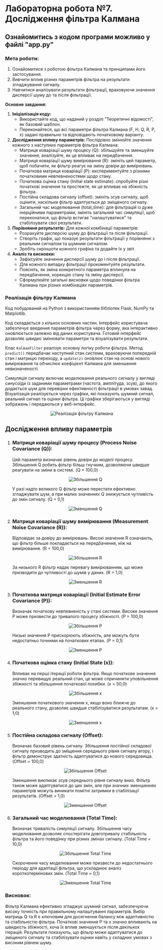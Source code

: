 # Лабораторна робота №7. Дослідження фільтра Калмана</h1>

## Ознайомитись з кодом програми можливо у файлі "app.py"

### Мета роботи:
<ol>
    <li>Ознайомитися з роботою фільтра Калмана та принципами його застосування.</li>
    <li>Вивчити вплив різних параметрів фільтра на результати згладжування сигналу.</li>
    <li>Навчитися аналізувати результати фільтрації, враховуючи значення дисперсії шуму до та після фільтрації.</li>
</ol>

<p>
    <b>Основне завдання:</b>
</p>
<ol>
    <li>
        <b>Ініціалізація коду:</b>
        <ul>
            <li>Використайте код, що наданий у розділі "Теоретичні відомості", як базовий шаблон.</li>
            <li>Переконайтеся, що всі параметри фільтра Калмана (F, H, Q, R, P, x) задані правильно та відповідають початковому варіанту.</li>
        </ul>
    </li>
    <li>
        <b>Дослідження впливу параметрів:</b>
        Послідовно змінюйте значення кожного з наступних параметрів фільтра Калмана:
        <ul>
            <li>Матриця коваріації шуму процесу (Q): збільшуйте та зменшуйте значення, аналізуйте, як це впливає на передбачення.</li>
            <li>Матриця коваріації шуму вимірювання (R): змініть цей параметр, щоб побачити, як фільтр реагує на зміну довіри до вимірювань.</li>
            <li>Початкова матриця коваріації (P): експериментуйте з різними початковими невпевненостями щодо стану.</li>
            <li>Початкова оцінка стану (Initial state estimate): спробуйте різні початкові значення та простежте, як це впливає на збіжність фільтра.</li>
            <li>Постійна складова сигналу (offset): змініть зсув сигналу, щоб оцінити, наскільки фільтр адаптується до зміщеного сигналу.</li>
            <li>Загальний час моделювання (total_time): для фільтрацій із дуже інерційними параметрами, змініть загальний час симуляції, щоб переконатися, що фільтр встигає "налаштуватися" та стабілізувати свої результати.</li>
        </ul>
    </li>
    <li>
        <b>Порівняння результатів:</b>
        Для кожної комбінації параметрів:
        <ul>
            <li>Розрахуйте дисперсію шуму до фільтрації та після фільтрації.</li>
            <li>Створіть графік, що показує результати фільтрації у порівнянні з реальним сигналом та шумним сигналом.</li>
            <li>Зробіть скріншоти кожного графіка та додайте їх у звіт.</li>
        </ul>
    </li>
    <li>
        <b>Аналіз та висновки:</b>
        <ul>
            <li>Зафіксуйте значення дисперсії шуму до і після фільтрації.</li>
            <li>Для кожного випадку фільтрації прокоментуйте результати.</li>
            <li>Поясніть, як зміна конкретного параметра вплинула на передбачення, корекцію стану та зміну дисперсії.</li>
            <li>Сформулюйте загальні висновки щодо поведінки фільтра Калмана при різних комбінаціях параметрів.</li>
        </ul>
    </li>
</ol>

### Реалізація фільтру Калмана

<p>Код побудований на Python з використанням бібліотек Flask, NumPy та Matplotlib.</p>

<p>Код складається з кількох основних частин. Інтерфейс користувача забезпечує введення параметрів фільтра через форму, яка інтерактивно оновлюється залежно від даних користувача. Готовий інтерфейс дозволяє швидко змінювати параметри та візуалізувати результати.</p>

<p>Клас <code>KalmanFilter</code> реалізує основну логіку роботи фільтра. Метод <code>predict()</code> передбачає наступний стан системи, враховуючи попередній стан і матрицю переходу, а <code>update(z)</code> оновлює стан на основі нового вимірювання та обчислює коефіцієнт Калмана для зменшення невизначеності.</p>

<p>Симуляція сигналу включає моделювання реального сигналу у вигляді синусоїди із заданими параметрами (частота, амплітуда, зсув), до якого додається шум для перевірки ефективності фільтрації в умовах завад. Візуалізація реалізується через графіки, які показують шумний сигнал, реальний сигнал та оцінки фільтра. Ці графіки зберігаються у вигляді зображень і передаються у веб-інтерфейс.</p>

<p align="center"> <img src="Screenshots/1.png" alt="Реалізація фільтру Калмана"/> </p>

<h2>Дослідження впливу параметрів</h2>

<ol>
    <li>
        <h3>Матриця коваріації шуму процесу (Process Noise Covariance (Q)):</h3>
        <p>Цей параметр визначає рівень довіри до моделі процесу. Збільшення Q робить фільтр більш гнучким, дозволяючи швидше реагувати на зміни в системі. (Q = 100,0)</p>
        <p align="center"> <img src="Screenshots/2.png" alt="Збільшення Q"/> </p>
        <p>У разі надто великого Q фільтр може перестати ефективно згладжувати шум, а при малих значеннях Q знижується чутливість до змін сигналу. (Q = 0,1)</p>
        <p align="center"> <img src="Screenshots/3.png" alt="Зменшення Q"/> </p>
    </li>
    <li>
        <h3>Матриця коваріації шуму вимірювання (Measurement Noise Covariance (R)):</h3>
        <p>Відповідає за довіру до вимірювань. Високі значення R означають, що фільтр більше покладається на передбачення, ніж на вимірювання. (R = 100,0)</p>
        <p align="center"> <img src="Screenshots/4.png" alt="Збільшення R"/> </p>
        <p>За низького R фільтр надає перевагу вимірюванням, що може призводити до чутливості до шумів у даних. (R = 1,0)</p>
        <p align="center"> <img src="Screenshots/5.png" alt="Зменшення R"/> </p>
    </li>
    <li>
        <h3>Початкова матриця коваріації (Initial Estimate Error Covariance (P)):</h3>
        <p>Визначає початкову невпевненість у стані системи. Високе значення P може призвести до тривалого процесу збіжності. (P = 100,0)</p>
        <p align="center"> <img src="Screenshots/6.png" alt="Збільшення P"/> </p>
        <p>Низькі значення P прискорюють збіжність, але можуть бути недостатньо точними на початкових етапах. (P = 0,1)</p>
        <p align="center"> <img src="Screenshots/7.png" alt="Зменшення P"/> </p>
    </li>
    <li>
        <h3>Початкова оцінка стану (Initial State (x)):</h3>
        <p>Впливає на перші ітерації роботи фільтра. Якщо початкове значення значно перевищує реальний стан, це може спричинити уповільнення збіжності та збільшення початкової похибки. (x = 50,0)</p>
        <p align="center"> <img src="Screenshots/8.png" alt="Збільшення x"/> </p>
        <p>Зменшення початкового значення x, якщо воно ближче до реального стану, дозволяє швидше стабілізуватися результатам. (x = 1,0)</p>
        <p align="center"> <img src="Screenshots/9.png" alt="Зменшення x"/> </p>
    </li>
    <li>
        <h3>Постійна складова сигналу (Offset):</h3>
        <p>Визначає базовий рівень сигналу. Збільшення постійної складової сигналу призводить до зміщення середнього рівня сигналу вгору, і фільтр демонструє здатність адаптуватися до нового середовища. (Offset = 100,0)</p>
        <p align="center"> <img src="Screenshots/10.png" alt="Збільшення Offset"/> </p>
        <p>Зменшення викликає зсув середнього рівня сигналу вниз. Фільтр також може адаптуватися до цих змін, але при значних зменшеннях параметрів можуть виникати помітні затримки в стабілізації результатів. (Offset = 1,0)</p>
        <p align="center"> <img src="Screenshots/11.png" alt="Зменшення Offset"/> </p>
    </li>
    <li>
        <h3>Загальний час моделювання (Total Time):</h3>
        <p>Визначає тривалість симуляції сигналу. Збільшення часу моделювання дозволяє спостерігати довготривалу стабільність фільтра та його поведінку при різних змінах сигналу. (Total Time = 10,0)</p>
        <p align="center"> <img src="Screenshots/12.png" alt="Збільшення Total Time"/> </p>
        <p>Скорочення часу моделювання може призвести до недостатнього періоду для адаптації фільтра, що ускладнює аналіз короткотермінових змін. (Total Time = 0,1)</p>
        <p align="center"> <img src="Screenshots/13.png" alt="Зменшення Total Time"/> </p>
    </li>
</ol>

<p><h3>Висновок:</h3> Фільтр Калмана ефективно згладжує шумний сигнал, забезпечуючи високу точність при правильному налаштуванні параметрів. Вибір матриць Q та R є ключовим для досягнення балансу між адаптивністю та стабільністю фільтра. Початкові значення P та x значно впливають на швидкість збіжності, хоча їх вплив зменшується після декількох ітерацій. Результати показують, що фільтр може адаптуватися до зміщеного сигналу та стабілізувати оцінки навіть у складних умовах з високим рівнем шуму.</p>

